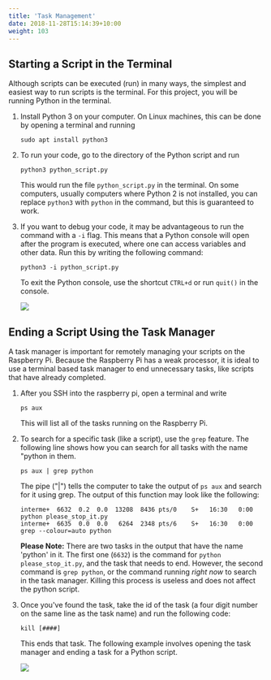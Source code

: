 ```yaml
---
title: 'Task Management'
date: 2018-11-28T15:14:39+10:00
weight: 103
---
```


## Starting a Script in the Terminal

Although scripts can be executed (run) in many ways, the simplest and easiest way to run scripts is the terminal. For this project, you will be running Python in the terminal.

1. Install Python 3 on your computer. On Linux machines, this can be done by opening a terminal and running
	```
	sudo apt install python3
	```

2. To run your code, go to the directory of the Python script and run
	```
	python3 python_script.py
	```
	This would run the file `python_script.py` in the terminal. On some computers, usually computers where Python 2 is not installed, you can replace `python3` with `python` in the command, but this is guaranteed to work.

3. If you want to debug your code, it may be advantageous to run the command with a `-i` flag. This means that a Python console will open after the program is executed, where one can access variables and other data. Run this by writing the following command:
	```
	python3 -i python_script.py
	```
	To exit the Python console, use the shortcut `CTRL+d` or run `quit()` in the console.

	![](/JEFFRIS/python3-python_script.gif)

## Ending a Script Using the Task Manager

A task manager is important for remotely managing your scripts on the Raspberry Pi. Because the Raspberry Pi has a weak processor, it is ideal to use a terminal based task manager to end unnecessary tasks, like scripts that have already completed.

1. After you SSH into the raspberry pi, open a terminal and write
	```
	ps aux
	```
	This will list all of the tasks running on the Raspberry Pi.

2. To search for a specific task (like a script), use the `grep` feature. The following line shows how you can search for all tasks with the name "python in them.
	```
	ps aux | grep python
	```
	The pipe ("|") tells the computer to take the output of `ps aux` and search for it using grep. The output of this function may look like the following:
	```
	interme+  6632  0.2  0.0  13208  8436 pts/0    S+   16:30   0:00 python please_stop_it.py
	interme+  6635  0.0  0.0   6264  2348 pts/6    S+   16:30   0:00 grep --colour=auto python
	```
	**Please Note:** There are two tasks in the output that have the name 'python' in it. The first one (`6632`) is the command for `python please_stop_it.py`, and the task that needs to end. However, the second command is `grep python`, or the command running _right now_ to search in the task manager. Killing this process is useless and does not affect the python script.

3. Once you've found the task, take the id of the task (a four digit number on the same line as the task name) and run the following code:
	```
	kill [####]
	```
	This ends that task.
	The following example involves opening the task manager and ending a task for a Python script.

	![](/JEFFRIS/ps-aux-kill.gif)
